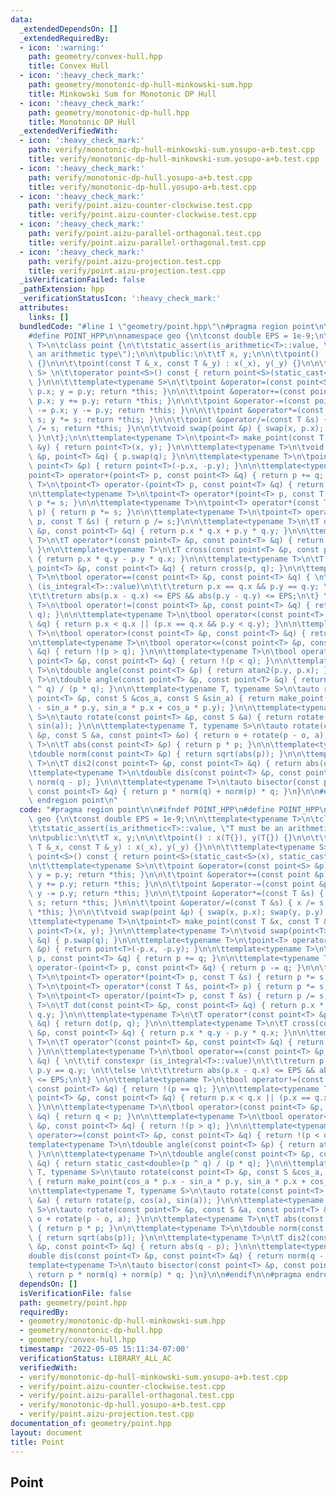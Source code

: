 ```yaml
---
data:
  _extendedDependsOn: []
  _extendedRequiredBy:
  - icon: ':warning:'
    path: geometry/convex-hull.hpp
    title: Convex Hull
  - icon: ':heavy_check_mark:'
    path: geometry/monotonic-dp-hull-minkowski-sum.hpp
    title: Minkowski Sum for Monotonic DP Hull
  - icon: ':heavy_check_mark:'
    path: geometry/monotonic-dp-hull.hpp
    title: Monotonic DP Hull
  _extendedVerifiedWith:
  - icon: ':heavy_check_mark:'
    path: verify/monotonic-dp-hull-minkowski-sum.yosupo-a+b.test.cpp
    title: verify/monotonic-dp-hull-minkowski-sum.yosupo-a+b.test.cpp
  - icon: ':heavy_check_mark:'
    path: verify/monotonic-dp-hull.yosupo-a+b.test.cpp
    title: verify/monotonic-dp-hull.yosupo-a+b.test.cpp
  - icon: ':heavy_check_mark:'
    path: verify/point.aizu-counter-clockwise.test.cpp
    title: verify/point.aizu-counter-clockwise.test.cpp
  - icon: ':heavy_check_mark:'
    path: verify/point.aizu-parallel-orthagonal.test.cpp
    title: verify/point.aizu-parallel-orthagonal.test.cpp
  - icon: ':heavy_check_mark:'
    path: verify/point.aizu-projection.test.cpp
    title: verify/point.aizu-projection.test.cpp
  _isVerificationFailed: false
  _pathExtension: hpp
  _verificationStatusIcon: ':heavy_check_mark:'
  attributes:
    links: []
  bundledCode: "#line 1 \"geometry/point.hpp\"\n#pragma region point\n\n#ifndef POINT_HPP\n\
    #define POINT_HPP\n\nnamespace geo {\n\tconst double EPS = 1e-9;\n\n\ttemplate<typename\
    \ T>\n\tclass point {\n\t\tstatic_assert(is_arithmetic<T>::value, \"T must be\
    \ an arithmetic type\");\n\n\tpublic:\n\t\tT x, y;\n\n\t\tpoint() : x(T{}), y(T{})\
    \ {}\n\n\t\tpoint(const T &_x, const T &_y) : x(_x), y(_y) {}\n\n\t\ttemplate<typename\
    \ S> \n\t\toperator point<S>() const { return point<S>(static_cast<S>(x), static_cast<S>(y));\
    \ }\n\n\t\ttemplate<typename S>\n\t\tpoint &operator=(const point<S> &p) { x =\
    \ p.x; y = p.y; return *this; }\n\n\t\tpoint &operator+=(const point &p) { x +=\
    \ p.x; y += p.y; return *this; }\n\n\t\tpoint &operator-=(const point &p) { x\
    \ -= p.x; y -= p.y; return *this; }\n\n\t\tpoint &operator*=(const T &s) { x *=\
    \ s; y *= s; return *this; }\n\n\t\tpoint &operator/=(const T &s) { x /= s; y\
    \ /= s; return *this; }\n\n\t\tvoid swap(point &p) { swap(x, p.x); swap(y, p.y);\
    \ }\n\t};\n\n\ttemplate<typename T>\n\tpoint<T> make_point(const T &x, const T\
    \ &y) { return point<T>(x, y); }\n\n\ttemplate<typename T>\n\tvoid swap(point<T>\
    \ &p, point<T> &q) { p.swap(q); }\n\n\ttemplate<typename T>\n\tpoint<T> operator-(const\
    \ point<T> &p) { return point<T>(-p.x, -p.y); }\n\n\ttemplate<typename T>\n\t\
    point<T> operator+(point<T> p, const point<T> &q) { return p += q; }\n\n\ttemplate<typename\
    \ T>\n\tpoint<T> operator-(point<T> p, const point<T> &q) { return p -= q; }\n\
    \n\ttemplate<typename T>\n\tpoint<T> operator*(point<T> p, const T &s) { return\
    \ p *= s; }\n\n\ttemplate<typename T>\n\tpoint<T> operator*(const T &s, point<T>\
    \ p) { return p *= s; }\n\n\ttemplate<typename T>\n\tpoint<T> operator/(point<T>\
    \ p, const T &s) { return p /= s;}\n\n\ttemplate<typename T>\n\tT dot(const point<T>\
    \ &p, const point<T> &q) { return p.x * q.x + p.y * q.y; }\n\n\ttemplate<typename\
    \ T>\n\tT operator*(const point<T> &p, const point<T> &q) { return dot(p, q);\
    \ }\n\n\ttemplate<typename T>\n\tT cross(const point<T> &p, const point<T> &q)\
    \ { return p.x * q.y - p.y * q.x; }\n\n\ttemplate<typename T>\n\tT operator^(const\
    \ point<T> &p, const point<T> &q) { return cross(p, q); }\n\n\ttemplate<typename\
    \ T>\n\tbool operator==(const point<T> &p, const point<T> &q) { \n\t\tif constexpr\
    \ (is_integral<T>::value)\n\t\t\treturn p.x == q.x && p.y == q.y; \n\t\telse \n\
    \t\t\treturn abs(p.x - q.x) <= EPS && abs(p.y - q.y) <= EPS;\n\t} \n\n\ttemplate<typename\
    \ T>\n\tbool operator!=(const point<T> &p, const point<T> &q) { return !(p ==\
    \ q); }\n\n\ttemplate<typename T>\n\tbool operator<(const point<T> &p, const point<T>\
    \ &q) { return p.x < q.x || (p.x == q.x && p.y < q.y); }\n\n\ttemplate<typename\
    \ T>\n\tbool operator>(const point<T> &p, const point<T> &q) { return q < p; }\n\
    \n\ttemplate<typename T>\n\tbool operator<=(const point<T> &p, const point<T>\
    \ &q) { return !(p > q); }\n\n\ttemplate<typename T>\n\tbool operator>=(const\
    \ point<T> &p, const point<T> &q) { return !(p < q); }\n\n\ttemplate<typename\
    \ T>\n\tdouble angle(const point<T> &p) { return atan2(p.y, p.x); }\n\n\ttemplate<typename\
    \ T>\n\tdouble angle(const point<T> &p, const point<T> &q) { return static_cast<double>(p\
    \ ^ q) / (p * q); }\n\n\ttemplate<typename T, typename S>\n\tauto rotate(const\
    \ point<T> &p, const S &cos_a, const S &sin_a) { return make_point(cos_a * p.x\
    \ - sin_a * p.y, sin_a * p.x + cos_a * p.y); }\n\n\ttemplate<typename T, typename\
    \ S>\n\tauto rotate(const point<T> &p, const S &a) { return rotate(p, cos(a),\
    \ sin(a)); }\n\n\ttemplate<typename T, typename S>\n\tauto rotate(const point<T>\
    \ &p, const S &a, const point<T> &o) { return o + rotate(p - o, a); }\n\n\ttemplate<typename\
    \ T>\n\tT abs(const point<T> &p) { return p * p; }\n\n\ttemplate<typename T>\n\
    \tdouble norm(const point<T> &p) { return sqrt(abs(p)); }\n\n\ttemplate<typename\
    \ T>\n\tT dis2(const point<T> &p, const point<T> &q) { return abs(q - p); }\n\n\
    \ttemplate<typename T>\n\tdouble dis(const point<T> &p, const point<T> &q) { return\
    \ norm(q - p); }\n\n\ttemplate<typename T>\n\tauto bisector(const point<T> &p,\
    \ const point<T> &q) { return p * norm(q) + norm(p) * q; }\n}\n\n#endif\n\n#pragma\
    \ endregion point\n"
  code: "#pragma region point\n\n#ifndef POINT_HPP\n#define POINT_HPP\n\nnamespace\
    \ geo {\n\tconst double EPS = 1e-9;\n\n\ttemplate<typename T>\n\tclass point {\n\
    \t\tstatic_assert(is_arithmetic<T>::value, \"T must be an arithmetic type\");\n\
    \n\tpublic:\n\t\tT x, y;\n\n\t\tpoint() : x(T{}), y(T{}) {}\n\n\t\tpoint(const\
    \ T &_x, const T &_y) : x(_x), y(_y) {}\n\n\t\ttemplate<typename S> \n\t\toperator\
    \ point<S>() const { return point<S>(static_cast<S>(x), static_cast<S>(y)); }\n\
    \n\t\ttemplate<typename S>\n\t\tpoint &operator=(const point<S> &p) { x = p.x;\
    \ y = p.y; return *this; }\n\n\t\tpoint &operator+=(const point &p) { x += p.x;\
    \ y += p.y; return *this; }\n\n\t\tpoint &operator-=(const point &p) { x -= p.x;\
    \ y -= p.y; return *this; }\n\n\t\tpoint &operator*=(const T &s) { x *= s; y *=\
    \ s; return *this; }\n\n\t\tpoint &operator/=(const T &s) { x /= s; y /= s; return\
    \ *this; }\n\n\t\tvoid swap(point &p) { swap(x, p.x); swap(y, p.y); }\n\t};\n\n\
    \ttemplate<typename T>\n\tpoint<T> make_point(const T &x, const T &y) { return\
    \ point<T>(x, y); }\n\n\ttemplate<typename T>\n\tvoid swap(point<T> &p, point<T>\
    \ &q) { p.swap(q); }\n\n\ttemplate<typename T>\n\tpoint<T> operator-(const point<T>\
    \ &p) { return point<T>(-p.x, -p.y); }\n\n\ttemplate<typename T>\n\tpoint<T> operator+(point<T>\
    \ p, const point<T> &q) { return p += q; }\n\n\ttemplate<typename T>\n\tpoint<T>\
    \ operator-(point<T> p, const point<T> &q) { return p -= q; }\n\n\ttemplate<typename\
    \ T>\n\tpoint<T> operator*(point<T> p, const T &s) { return p *= s; }\n\n\ttemplate<typename\
    \ T>\n\tpoint<T> operator*(const T &s, point<T> p) { return p *= s; }\n\n\ttemplate<typename\
    \ T>\n\tpoint<T> operator/(point<T> p, const T &s) { return p /= s;}\n\n\ttemplate<typename\
    \ T>\n\tT dot(const point<T> &p, const point<T> &q) { return p.x * q.x + p.y *\
    \ q.y; }\n\n\ttemplate<typename T>\n\tT operator*(const point<T> &p, const point<T>\
    \ &q) { return dot(p, q); }\n\n\ttemplate<typename T>\n\tT cross(const point<T>\
    \ &p, const point<T> &q) { return p.x * q.y - p.y * q.x; }\n\n\ttemplate<typename\
    \ T>\n\tT operator^(const point<T> &p, const point<T> &q) { return cross(p, q);\
    \ }\n\n\ttemplate<typename T>\n\tbool operator==(const point<T> &p, const point<T>\
    \ &q) { \n\t\tif constexpr (is_integral<T>::value)\n\t\t\treturn p.x == q.x &&\
    \ p.y == q.y; \n\t\telse \n\t\t\treturn abs(p.x - q.x) <= EPS && abs(p.y - q.y)\
    \ <= EPS;\n\t} \n\n\ttemplate<typename T>\n\tbool operator!=(const point<T> &p,\
    \ const point<T> &q) { return !(p == q); }\n\n\ttemplate<typename T>\n\tbool operator<(const\
    \ point<T> &p, const point<T> &q) { return p.x < q.x || (p.x == q.x && p.y < q.y);\
    \ }\n\n\ttemplate<typename T>\n\tbool operator>(const point<T> &p, const point<T>\
    \ &q) { return q < p; }\n\n\ttemplate<typename T>\n\tbool operator<=(const point<T>\
    \ &p, const point<T> &q) { return !(p > q); }\n\n\ttemplate<typename T>\n\tbool\
    \ operator>=(const point<T> &p, const point<T> &q) { return !(p < q); }\n\n\t\
    template<typename T>\n\tdouble angle(const point<T> &p) { return atan2(p.y, p.x);\
    \ }\n\n\ttemplate<typename T>\n\tdouble angle(const point<T> &p, const point<T>\
    \ &q) { return static_cast<double>(p ^ q) / (p * q); }\n\n\ttemplate<typename\
    \ T, typename S>\n\tauto rotate(const point<T> &p, const S &cos_a, const S &sin_a)\
    \ { return make_point(cos_a * p.x - sin_a * p.y, sin_a * p.x + cos_a * p.y); }\n\
    \n\ttemplate<typename T, typename S>\n\tauto rotate(const point<T> &p, const S\
    \ &a) { return rotate(p, cos(a), sin(a)); }\n\n\ttemplate<typename T, typename\
    \ S>\n\tauto rotate(const point<T> &p, const S &a, const point<T> &o) { return\
    \ o + rotate(p - o, a); }\n\n\ttemplate<typename T>\n\tT abs(const point<T> &p)\
    \ { return p * p; }\n\n\ttemplate<typename T>\n\tdouble norm(const point<T> &p)\
    \ { return sqrt(abs(p)); }\n\n\ttemplate<typename T>\n\tT dis2(const point<T>\
    \ &p, const point<T> &q) { return abs(q - p); }\n\n\ttemplate<typename T>\n\t\
    double dis(const point<T> &p, const point<T> &q) { return norm(q - p); }\n\n\t\
    template<typename T>\n\tauto bisector(const point<T> &p, const point<T> &q) {\
    \ return p * norm(q) + norm(p) * q; }\n}\n\n#endif\n\n#pragma endregion point"
  dependsOn: []
  isVerificationFile: false
  path: geometry/point.hpp
  requiredBy:
  - geometry/monotonic-dp-hull-minkowski-sum.hpp
  - geometry/monotonic-dp-hull.hpp
  - geometry/convex-hull.hpp
  timestamp: '2022-05-05 15:11:34-07:00'
  verificationStatus: LIBRARY_ALL_AC
  verifiedWith:
  - verify/monotonic-dp-hull-minkowski-sum.yosupo-a+b.test.cpp
  - verify/point.aizu-counter-clockwise.test.cpp
  - verify/point.aizu-parallel-orthagonal.test.cpp
  - verify/monotonic-dp-hull.yosupo-a+b.test.cpp
  - verify/point.aizu-projection.test.cpp
documentation_of: geometry/point.hpp
layout: document
title: Point
---
```


## Point